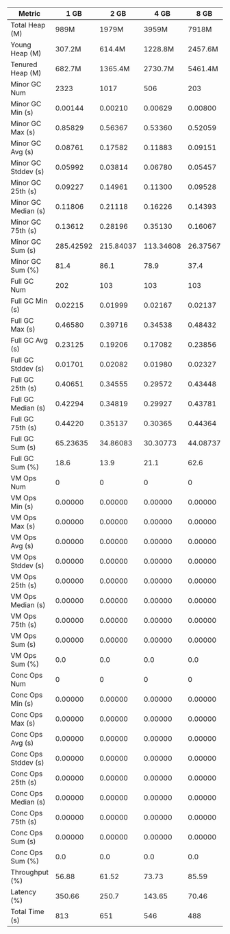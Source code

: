 | Metric | 1 GB | 2 GB | 4 GB | 8 GB |
|------|----|----|----|----|
| Total Heap (M) | 989M | 1979M | 3959M | 7918M |
| Young Heap (M) | 307.2M | 614.4M | 1228.8M | 2457.6M |
| Tenured Heap (M) | 682.7M | 1365.4M | 2730.7M | 5461.4M |
| Minor GC Num | 2323 | 1017 | 506 | 203 |
| Minor GC Min (s) | 0.00144 | 0.00210 | 0.00629 | 0.00800 |
| Minor GC Max (s) | 0.85829 | 0.56367 | 0.53360 | 0.52059 |
| Minor GC Avg (s) | 0.08761 | 0.17582 | 0.11883 | 0.09151 |
| Minor GC Stddev (s) | 0.05992 | 0.03814 | 0.06780 | 0.05457 |
| Minor GC 25th (s) | 0.09227 | 0.14961 | 0.11300 | 0.09528 |
| Minor GC Median (s) | 0.11806 | 0.21118 | 0.16226 | 0.14393 |
| Minor GC 75th (s) | 0.13612 | 0.28196 | 0.35130 | 0.16067 |
| Minor GC Sum (s) | 285.42592 | 215.84037 | 113.34608 | 26.37567 |
| Minor GC Sum (%) | 81.4 | 86.1 | 78.9 | 37.4 |
| Full GC Num | 202 | 103 | 103 | 103 |
| Full GC Min (s) | 0.02215 | 0.01999 | 0.02167 | 0.02137 |
| Full GC Max (s) | 0.46580 | 0.39716 | 0.34538 | 0.48432 |
| Full GC Avg (s) | 0.23125 | 0.19206 | 0.17082 | 0.23856 |
| Full GC Stddev (s) | 0.01701 | 0.02082 | 0.01980 | 0.02327 |
| Full GC 25th (s) | 0.40651 | 0.34555 | 0.29572 | 0.43448 |
| Full GC Median (s) | 0.42294 | 0.34819 | 0.29927 | 0.43781 |
| Full GC 75th (s) | 0.44220 | 0.35137 | 0.30365 | 0.44364 |
| Full GC Sum (s) | 65.23635 | 34.86083 | 30.30773 | 44.08737 |
| Full GC Sum (%) | 18.6 | 13.9 | 21.1 | 62.6 |
| VM Ops Num | 0 | 0 | 0 | 0 |
| VM Ops Min (s) | 0.00000 | 0.00000 | 0.00000 | 0.00000 |
| VM Ops Max (s) | 0.00000 | 0.00000 | 0.00000 | 0.00000 |
| VM Ops Avg (s) | 0.00000 | 0.00000 | 0.00000 | 0.00000 |
| VM Ops Stddev (s) | 0.00000 | 0.00000 | 0.00000 | 0.00000 |
| VM Ops 25th (s) | 0.00000 | 0.00000 | 0.00000 | 0.00000 |
| VM Ops Median (s) | 0.00000 | 0.00000 | 0.00000 | 0.00000 |
| VM Ops 75th (s) | 0.00000 | 0.00000 | 0.00000 | 0.00000 |
| VM Ops Sum (s) | 0.00000 | 0.00000 | 0.00000 | 0.00000 |
| VM Ops Sum (%) | 0.0 | 0.0 | 0.0 | 0.0 |
| Conc Ops Num | 0 | 0 | 0 | 0 |
| Conc Ops Min (s) | 0.00000 | 0.00000 | 0.00000 | 0.00000 |
| Conc Ops Max (s) | 0.00000 | 0.00000 | 0.00000 | 0.00000 |
| Conc Ops Avg (s) | 0.00000 | 0.00000 | 0.00000 | 0.00000 |
| Conc Ops Stddev (s) | 0.00000 | 0.00000 | 0.00000 | 0.00000 |
| Conc Ops 25th (s) | 0.00000 | 0.00000 | 0.00000 | 0.00000 |
| Conc Ops Median (s) | 0.00000 | 0.00000 | 0.00000 | 0.00000 |
| Conc Ops 75th (s) | 0.00000 | 0.00000 | 0.00000 | 0.00000 |
| Conc Ops Sum (s) | 0.00000 | 0.00000 | 0.00000 | 0.00000 |
| Conc Ops Sum (%) | 0.0 | 0.0 | 0.0 | 0.0 |
| Throughput (%) | 56.88 | 61.52 | 73.73 | 85.59 |
| Latency (%) | 350.66 | 250.7 | 143.65 | 70.46 |
| Total Time (s) | 813 | 651 | 546 | 488 |
